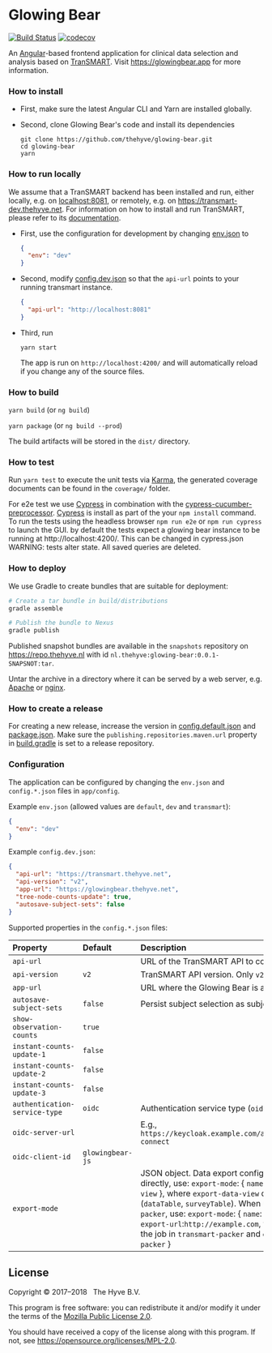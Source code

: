 # Glowing Bear
[![Build Status](https://travis-ci.org/thehyve/glowing-bear.svg?branch=dev)](https://travis-ci.org/thehyve/glowing-bear/branches)
[![codecov](https://codecov.io/gh/thehyve/glowing-bear/branch/dev/graph/badge.svg)](https://codecov.io/gh/thehyve/glowing-bear)

An [Angular](https://github.com/angular/angular)-based frontend application for clinical data selection and analysis 
based on [TranSMART]. Visit https://glowingbear.app for more information.


### How to install
* First, make sure the latest Angular CLI and Yarn are installed globally.

* Second, clone Glowing Bear's code and install its dependencies
    ```
    git clone https://github.com/thehyve/glowing-bear.git
    cd glowing-bear
    yarn
    ```


### How to run locally
We assume that a TranSMART backend has been installed and run,
either locally, e.g. on [localhost:8081](localhost:8081), 
or remotely, e.g. on https://transmart-dev.thehyve.net. 
For information on how to install and run TranSMART, 
please refer to its [documentation](https://github.com/thehyve/transmart-core).

* First, use the configuration for development 
by changing [env.json](src/app/config/env.json) to

    ```json
    {
      "env": "dev"
    }
    ```

* Second, modify [config.dev.json](src/app/config/config.dev.json) 
so that the `api-url` points to your running transmart instance.

    ```json
    {
      "api-url": "http://localhost:8081"
    }
    ```

* Third, run
    ```
    yarn start
    ```
    The app is run on `http://localhost:4200/` and 
    will automatically reload if you change any of the source files.



### How to build
`yarn build` (or `ng build`)

`yarn package` (or `ng build --prod`)

The build artifacts will be stored in the `dist/` directory.



### How to test
Run `yarn test` to execute the unit tests via [Karma], 
the generated coverage documents can be found in the `coverage/` folder.

For e2e test we use [Cypress] in combination with the [cypress-cucumber-preprocessor].
[Cypress] is install as part of the your `npm install` command. 
To run the tests using the headless browser `npm run e2e` or `npm run cypress` to launch the GUI.
by default the tests expect a glowing bear instance to be running at http://localhost:4200/. This can be changed in cypress.json
WARNING: tests alter state. All saved queries are deleted.



### How to deploy
We use Gradle to create bundles that are suitable for deployment:

```bash
# Create a tar bundle in build/distributions
gradle assemble

# Publish the bundle to Nexus
gradle publish
```

Published snapshot bundles are available in the `snapshots` repository
on https://repo.thehyve.nl with id `nl.thehyve:glowing-bear:0.0.1-SNAPSNOT:tar`.

Untar the archive in a directory where it can be served by a web server,
e.g. [Apache] or [nginx].



### How to create a release

For creating a new release, increase the version in [config.default.json](src/app/config/config.default.json)
and [package.json](package.json). Make sure the `publishing.repositories.maven.url` property
in [build.gradle](build.gradle) is set to a release repository.



### Configuration

The application can be configured by changing the `env.json` and `config.*.json`
files in `app/config`.

Example `env.json` (allowed values are `default`, `dev` and `transmart`):

```json
{
  "env": "dev"
}
```
Example `config.dev.json`:

```json
{
  "api-url": "https://transmart.thehyve.net",
  "api-version": "v2",
  "app-url": "https://glowingbear.thehyve.net",
  "tree-node-counts-update": true,
  "autosave-subject-sets": false
}
```

Supported properties in the `config.*.json` files:

| Property                  | Default   | Description |
|:------------------------- |:--------- |:----------- |
| `api-url`                 |           | URL of the TranSMART API to connect to. |
| `api-version`             | `v2`      | TranSMART API version. Only `v2` is supported. |
| `app-url`                 |           | URL where the Glowing Bear is accessible for the user.|
| `autosave-subject-sets`   | `false`   | Persist subject selection as subject set automatically. |
| `show-observation-counts` | `true`    | |
| `instant-counts-update-1` | `false`   | |
| `instant-counts-update-2` | `false`   | |
| `instant-counts-update-3` | `false`   | |
| `authentication-service-type` | `oidc`  | Authentication service type (`oidc`, `transmart`) |
| `oidc-server-url`         |           | E.g., `https://keycloak.example.com/auth/realms/{realm}/protocol/openid-connect` |
| `oidc-client-id`          | `glowingbear-js` | |
| `export-mode`             |           | JSON object. Data export configuration. When using tranSMART directly, use: `export-mode`: { `name`: `transmart`, `data-view`: `export-data-view` }, where `export-data-view` defines a shape of the export (`dataTable`, `surveyTable`). When using external tool called `transmart-packer`, use: `export-mode`: { `name`: `packer`, `data-view`: `packer-job-name`, `export-url`:`http://example.com`, where `packer-job-name` is a name of the job in `transmart-packer` and `export-url` is an URL of `transmart-packer` } |


## License

Copyright &copy; 2017&ndash;2018 &nbsp; The Hyve B.V.

This program is free software: you can redistribute it and/or modify
it under the terms of the [Mozilla Public License 2.0](LICENSE).

You should have received a copy of the license along with this program. 
If not, see https://opensource.org/licenses/MPL-2.0.


[tranSMART]: https://github.com/thehyve/transmart-core
[Angular CLI]: https://github.com/angular/angular-cli
[Protractor]: http://www.protractortest.org
[Karma]: https://karma-runner.github.io
[cucumber-js]: https://github.com/cucumber/cucumber-js
[nginx]: https://nginx.org
[Apache]: https://httpd.apache.org
[Cypress]: https://www.cypress.io/
[cypress-cucumber-preprocessor]: https://github.com/TheBrainFamily/cypress-cucumber-preprocessor
